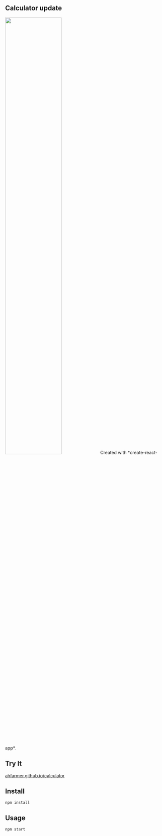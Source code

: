 Calculator update
---
<img src="Logotype primary.png" width="60%" height="60%" />
Created with *create-react-app*. 



Try It
---

[ahfarmer.github.io/calculator](https://ahfarmer.github.io/calculator/)



Install
---

`npm install`



Usage
---

`npm start`
